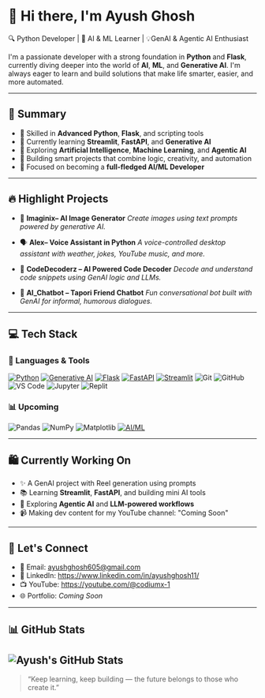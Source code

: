 # 👋 Hi there, I'm Ayush Ghosh

🔍 Python Developer | 🤖 AI & ML Learner | 💡GenAI & Agentic AI Enthusiast

I'm a passionate developer with a strong foundation in **Python** and **Flask**, currently diving deeper into the world of **AI**, **ML**, and **Generative AI**. I'm always eager to learn and build solutions that make life smarter, easier, and more automated.

---

## 🚀 Summary

* 🐍 Skilled in **Advanced Python**, **Flask**, and scripting tools
* 🌱 Currently learning **Streamlit**, **FastAPI**, and **Generative AI**
* 🤖 Exploring **Artificial Intelligence**, **Machine Learning**, and **Agentic AI**
* 🧠 Building smart projects that combine logic, creativity, and automation
* 🎯 Focused on becoming a **full-fledged AI/ML Developer**

---

## 🔥 Highlight Projects

* 🎨 **Imaginix– AI Image Generator**
  *Create images using text prompts powered by generative AI.*

* 🗣️ **Alex– Voice Assistant in Python**
  *A voice-controlled desktop assistant with weather, jokes, YouTube music, and more.*

* 📁 **CodeDecoderz – AI Powered Code Decoder**
  *Decode and understand code snippets using GenAI logic and LLMs.*

* 💬 **AI\_Chatbot – Tapori Friend Chatbot**
  *Fun conversational bot built with GenAI for informal, humorous dialogues.*

---


## 💻 Tech Stack

### 🧰 Languages & Tools

[![Python](https://img.shields.io/badge/-Python-3776AB?style=flat&logo=python&logoColor=white)](https://www.python.org/)
[![Generative AI](https://img.shields.io/badge/-Generative_AI-ff69b4?style=flat)](#)
[![Flask](https://img.shields.io/badge/-Flask-000000?style=flat&logo=flask)](https://flask.palletsprojects.com/)
[![FastAPI](https://img.shields.io/badge/-FastAPI-009688?style=flat&logo=fastapi)](https://fastapi.tiangolo.com/)
[![Streamlit](https://img.shields.io/badge/-Streamlit-ff4b4b?style=flat&logo=streamlit&logoColor=white)](https://streamlit.io/)
![Git](https://img.shields.io/badge/Git-F05032?style=for-the-badge&logo=git&logoColor=white)
![GitHub](https://img.shields.io/badge/-GitHub-181717?style=for-the-badge&logo=github)
![VS Code](https://img.shields.io/badge/-VSCode-007ACC?style=for-the-badge&logo=visual-studio-code)
![Jupyter](https://img.shields.io/badge/-Jupyter-F37626?style=for-the-badge&logo=jupyter)
![Replit](https://img.shields.io/badge/-Replit-667881?style=for-the-badge&logo=replit)

### 📊 Upcoming

![Pandas](https://img.shields.io/badge/-Pandas-150458?style=for-the-badge&logo=pandas)
![NumPy](https://img.shields.io/badge/-NumPy-013243?style=for-the-badge&logo=numpy)
![Matplotlib](https://img.shields.io/badge/-Matplotlib-11557c?style=for-the-badge&logo=matplotlib)
[![AI/ML](https://img.shields.io/badge/-AI%2FML-blueviolet?style=flat)](#)

---

## 🛍️ Currently Working On

* ✨ A GenAI project with Reel generation using prompts
* 📚 Learning **Streamlit**, **FastAPI**, and building mini AI tools
* 🧠 Exploring **Agentic AI** and **LLM-powered workflows**
* 📹 Making dev content for my YouTube channel: "Coming Soon"

---

## 📢 Let's Connect

* 📧 Email: [ayushghosh605@gmail.com](mailto:ayushghosh605@gmail.com)
* 🔗 LinkedIn: https://www.linkedin.com/in/ayushghosh11/
* 📺 YouTube: https://youtube.com/@codiumx-1
* 🌐 Portfolio: *Coming Soon*

---

## 📊 GitHub Stats

![Ayush's GitHub Stats](https://github-readme-stats.vercel.app/api?username=ai-codesmith-solver&show_icons=true&theme=radical)
---

> “Keep learning, keep building — the future belongs to those who create it.”
